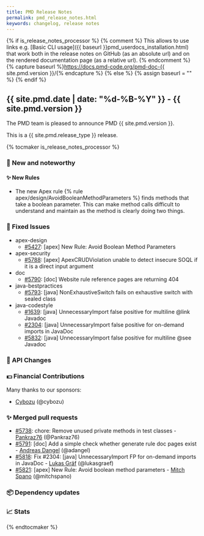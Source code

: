 ```yaml
---
title: PMD Release Notes
permalink: pmd_release_notes.html
keywords: changelog, release notes
---
```


{% if is_release_notes_processor %}
{% comment %}
This allows to use links e.g. [Basic CLI usage]({{ baseurl }}pmd_userdocs_installation.html) that work both
in the release notes on GitHub (as an absolute url) and on the rendered documentation page (as a relative url).
{% endcomment %}
{% capture baseurl %}https://docs.pmd-code.org/pmd-doc-{{ site.pmd.version }}/{% endcapture %}
{% else %}
{% assign baseurl = "" %}
{% endif %}

## {{ site.pmd.date | date: "%d-%B-%Y" }} - {{ site.pmd.version }}

The PMD team is pleased to announce PMD {{ site.pmd.version }}.

This is a {{ site.pmd.release_type }} release.

{% tocmaker is_release_notes_processor %}

### 🚀 New and noteworthy

#### ✨ New Rules

* The new Apex rule {% rule apex/design/AvoidBooleanMethodParameters %} finds methods that take a
  boolean parameter. This can make method calls difficult to understand and maintain as the method is clearly
  doing two things.

### 🐛 Fixed Issues
* apex-design
  * [#5427](https://github.com/pmd/pmd/issues/5427): \[apex] New Rule: Avoid Boolean Method Parameters
* apex-security
  * [#5788](https://github.com/pmd/pmd/issues/5788): \[apex] ApexCRUDViolation unable to detect insecure SOQL if it is a direct input argument
* doc
  * [#5790](https://github.com/pmd/pmd/issues/5790): \[doc] Website rule reference pages are returning 404
* java-bestpractices
  * [#5793](https://github.com/pmd/pmd/issues/5793): \[java] NonExhaustiveSwitch fails on exhaustive switch with sealed class
* java-codestyle
  * [#1639](https://github.com/pmd/pmd/issues/1639): \[java] UnnecessaryImport false positive for multiline @<!-- -->link Javadoc
  * [#2304](https://github.com/pmd/pmd/issues/2304): \[java] UnnecessaryImport false positive for on-demand imports in JavaDoc
  * [#5832](https://github.com/pmd/pmd/issues/5832): \[java] UnnecessaryImport false positive for multiline @<!-- -->see Javadoc

### 🚨 API Changes

### 💵 Financial Contributions

Many thanks to our sponsors:

* [Cybozu](https://github.com/cybozu) (@cybozu)

### ✨ Merged pull requests
<!-- content will be automatically generated, see /do-release.sh -->
* [#5738](https://github.com/pmd/pmd/pull/5738): chore: Remove unused private methods in test classes - [Pankraz76](https://github.com/Pankraz76) (@Pankraz76)
* [#5791](https://github.com/pmd/pmd/pull/5791): \[doc] Add a simple check whether generate rule doc pages exist - [Andreas Dangel](https://github.com/adangel) (@adangel)
* [#5818](https://github.com/pmd/pmd/pull/5818): Fix #2304: \[java] UnnecessaryImport FP for on-demand imports in JavaDoc - [Lukas Gräf](https://github.com/lukasgraef) (@lukasgraef)
* [#5821](https://github.com/pmd/pmd/pull/5821): \[apex] New Rule: Avoid boolean method parameters - [Mitch Spano](https://github.com/mitchspano) (@mitchspano)

### 📦 Dependency updates
<!-- content will be automatically generated, see /do-release.sh -->

### 📈 Stats
<!-- content will be automatically generated, see /do-release.sh -->

{% endtocmaker %}

